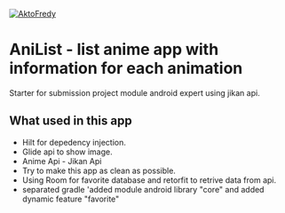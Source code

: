 [![AktoFredy](https://circleci.com/gh/AktoFredy/AniList.svg?style=svg)](https://circleci.com/gh/AktoFredy/AniList)

# AniList - list anime app with information for each animation
Starter for submission project module android expert using jikan api.

## What used in this app
* Hilt for depedency injection.
* Glide api to show image.
* Anime Api - Jikan Api
* Try to make this app as clean as possible.
* Using Room for favorite database and retorfit to retrive data from api.
* separated gradle 'added module android library "core" and added dynamic feature "favorite"
